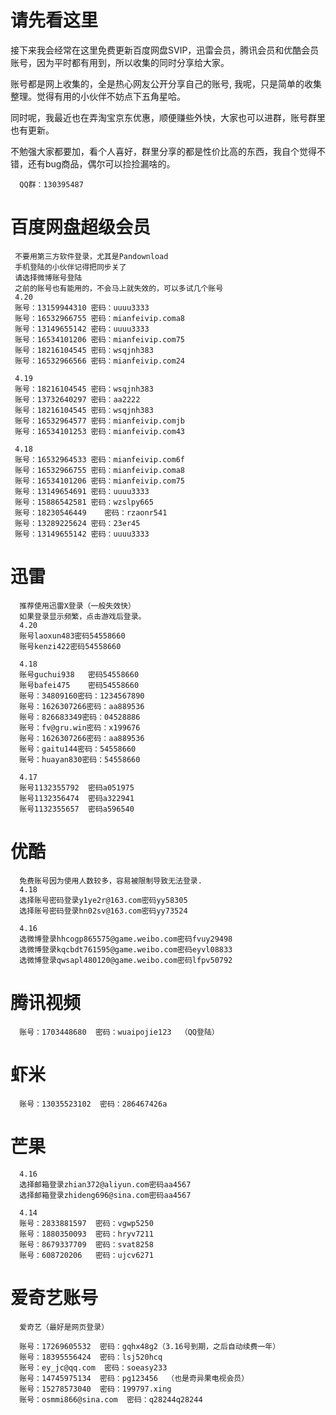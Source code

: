 # 请先看这里
接下来我会经常在这里免费更新百度网盘SVIP，迅雷会员，腾讯会员和优酷会员账号，因为平时都有用到，所以收集的同时分享给大家。

账号都是网上收集的，全是热心网友公开分享自己的账号, 我呢，只是简单的收集整理。觉得有用的小伙伴不妨点下五角星哈。

同时呢，我最近也在弄淘宝京东优惠，顺便赚些外快，大家也可以进群，账号群里也有更新。

不勉强大家都要加，看个人喜好，群里分享的都是性价比高的东西，我自个觉得不错，还有bug商品，偶尔可以捡捡漏啥的。

      QQ群：130395487

# 百度网盘超级会员

     不要用第三方软件登录，尤其是Pandownload
     手机登陆的小伙伴记得把同步关了
     请选择微博账号登陆
     之前的账号也有能用的，不会马上就失效的，可以多试几个账号
     4.20
     账号：13159944310 密码：uuuu3333
     账号：16532966755 密码：mianfeivip.coma8
     账号：13149655142 密码：uuuu3333
     账号：16534101206 密码：mianfeivip.com75
     账号：18216104545 密码：wsqjnh383
     账号：16532966566 密码：mianfeivip.com24
     
     4.19
     账号：18216104545 密码：wsqjnh383
     账号：13732640297 密码：aa2222
     账号：18216104545 密码：wsqjnh383
     账号：16532964577 密码：mianfeivip.comjb
     账号：16534101253 密码：mianfeivip.com43
     
     4.18
     账号：16532964533 密码：mianfeivip.com6f
     账号：16532966755 密码：mianfeivip.coma8
     账号：16534101206 密码：mianfeivip.com75
     账号：13149654691 密码：uuuu3333
     账号：15886542581 密码：wzslpy665
     账号：18230546449    密码：rzaonr541
     账号：13289225624 密码：23er45
     账号：13149655142 密码：uuuu3333

# 迅雷
      推荐使用迅雷X登录（一般失效快）
      如果登录显示频繁，点击游戏后登录。
      4.20
      账号laoxun483密码54558660
      账号kenzi422密码54558660
      
      4.18
      账号guchui938   密码54558660
      账号bafei475    密码54558660
      账号：34809160密码：1234567890
      账号：1626307266密码：aa889536
      账号：826683349密码：04528886
      账号：fv@gru.win密码：x199676
      账号：1626307266密码：aa889536
      账号：gaitu144密码：54558660
      账号：huayan830密码：54558660

      4.17
      账号1132355792  密码a051975
      账号1132356474  密码a322941
      账号1132355657  密码a596540

# 优酷
      免费账号因为使用人数较多，容易被限制导致无法登录.
      4.18
      选择账号密码登录y1ye2r@163.com密码yy58305
      选择账号密码登录hn02sv@163.com密码yy73524
      
      4.16
      选微博登录hhcogp865575@game.weibo.com密码fvuy29498
      选微博登录kqcbdt761595@game.weibo.com密码eyvl08833
      选微博登录qwsapl480120@game.weibo.com密码lfpv50792

# 腾讯视频
      账号：1703448680  密码：wuaipojie123  （QQ登陆）

# 虾米
      账号：13035523102  密码：286467426a

# 芒果
      4.16
      选择邮箱登录zhian372@aliyun.com密码aa4567
      选择邮箱登录zhideng696@sina.com密码aa4567

      4.14
      账号：2833881597  密码：vgwp5250
      账号：1880350093  密码：hryv7211
      账号：8679337709  密码：svat8258
      账号：608720206   密码：ujcv6271
      
# 爱奇艺账号 
      爱奇艺（最好是网页登录）
      
      账号：17269605532  密码：gqhx48g2（3.16号到期，之后自动续费一年）
      账号：18395556424  密码：lsj520hcq
      账号：ey_jc@qq.com  密码：soeasy233
      账号：14745975134  密码：pg123456  （也是奇异果电视会员）
      账号：15278573040  密码：199797.xing
      账号：osmmi866@sina.com  密码：q28244q28244
      

